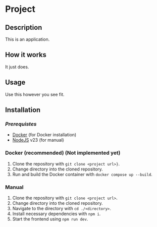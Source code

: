 # Project

## Description

This is an application.

## How it works

It just does.

## Usage

Use this however you see fit.

## Installation

### ***Prerequistes***

- [Docker](https://www.docker.com/) (for Docker installation)
- [NodeJS](https://nodejs.org) v23 (for manual)

### Docker (recommended) (Not implemented yet)
1. Clone the repository with `git clone <project url>}`.
2. Change directory into the cloned repository.
3. Run and build the Docker container with `docker compose up --build`.

### Manual
1. Clone the repository with `git clone <project url>`.
2. Change directory into the cloned repository.
3. Navigate to the directory with `cd ./<directory>`.
4. Install necessary dependencies with `npm i`.
5. Start the frontend using `npm run dev`.
